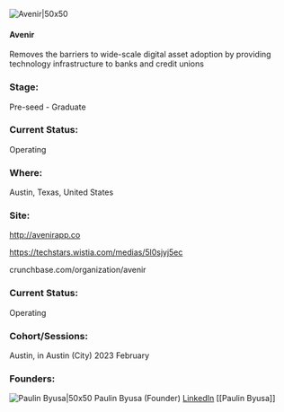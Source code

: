 

![Avenir|50x50](http://apimg.techstars.com/sf/accounts/logo/Logo_4192a8ba367b5d2ac1563b3f3.jpeg)

#### Avenir
Removes the barriers to wide-scale digital asset adoption by providing technology infrastructure to banks and credit unions

### Stage: 
Pre-seed - Graduate 

### Current Status: 
Operating

### Where:
Austin, Texas, United States

### Site:
http://avenirapp.co

https://techstars.wistia.com/medias/5l0sjyj5ec

crunchbase.com/organization/avenir

### Current Status: 
Operating

### Cohort/Sessions: 
Austin, in Austin (City) 2023 February

### Founders: 

![Paulin Byusa|50x50]() Paulin Byusa (Founder) [LinkedIn](https://linkedin.com/in/paulin-byusa) [[Paulin Byusa]]


